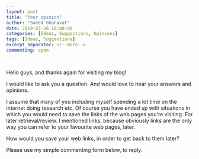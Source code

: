 ```yaml
---
layout: post
title: "Your opinion"
author: "Saeed Ghanavat"
date: 2019-03-26 18:00:00
categories: [Ideas, Suggestions, Opinions]
tags: [Ideas, Suggestions]
excerpt_separator: <!--more-->
commenting: open
---
```


<img src='\assets\imgs\yourOpinion\opinion-3' alt=''>

Hello guys, and thanks again for visiting my blog!

I would like to ask you a question. And would love to hear your answers and opinions.

I assume that many of you including myself spending a lot time on the internet doing research etc. Of course you have ended up with situations in which you would need to save the links of the web pages you're visiting. For later retrieval/review. I mentioned links, because obviously links are the only way you can refer to your favourite web pages, later.

How would you save your web links, in order to get back to them later?

Please use my simple commenting form below, to reply.
